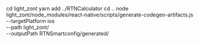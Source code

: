 cd light_zont
yarn add ../RTNCalculator
cd ..
node light_zont/node_modules/react-native/scripts/generate-codegen-artifacts.js \
  --targetPlatform ios \
  --path light_zont/ \
  --outputPath RTNSmartconfig/generated/
